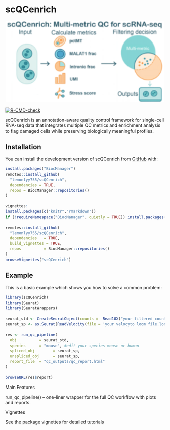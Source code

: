 
<!-- README.md is generated from README.Rmd. Please edit that file -->

# scQCenrich

<p align="center">

<img src="man/figures/logo.png" alt="scQCenrich logo" width="500">
</p>

<!-- badges: start -->

[![R-CMD-check](https://github.com/lemonlyy755/scQCenrich/actions/workflows/R-CMD-check.yaml/badge.svg)](https://github.com/lemonlyy755/scQCenrich/actions/workflows/R-CMD-check.yaml)
<!-- badges: end -->

scQCenrich is an annotation-aware quality control framework for
single-cell RNA-seq data that integrates multiple QC metrics and
enrichment analysis to flag damaged cells while preserving biologically
meaningful profiles.

## Installation

You can install the development version of scQCenrich from
[GitHub](https://github.com/) with:

``` r
install.packages("BiocManager")
remotes::install_github(
  "lemonlyy755/scQCenrich",
  dependencies = TRUE,
  repos = BiocManager::repositories()
)

vignettes:
install.packages(c("knitr","rmarkdown"))     
if (!requireNamespace("BiocManager", quietly = TRUE)) install.packages("BiocManager")

remotes::install_github(
  "lemonlyy755/scQCenrich",
  dependencies   = TRUE,
  build_vignettes = TRUE,
  repos          = BiocManager::repositories()
)
browseVignettes("scQCenrich")

```

## Example

This is a basic example which shows you how to solve a common problem:

``` r
library(scQCenrich)
library(Seurat)
library(SeuratWrappers)

seurat_std <- CreateSeuratObject(counts =  Read10X("your filtered count folder path"))
seurat_sp <- as.Seurat(ReadVelocity(file = 'your velocyto loom file.loom')) 

res <- run_qc_pipeline(
  obj          = seurat_std,                 
  species      = "mouse", #edit your species mouse or human
  spliced_obj        = seurat_sp,
  unspliced_obj      = seurat_sp,
  report_file  = "qc_outputs/qc_report.html"
)

browseURL(res$report)
```

Main Features

run_qc_pipeline() – one-liner wrapper for the full QC workflow with
plots and reports.

Vignettes

See the package vignettes for detailed tutorials
